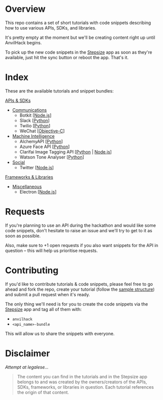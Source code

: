 # Overview

This repo contains a set of short tutorials with code snippets describing how to use various APIs, SDKs, and libraries.

It's pretty empty at the moment but we'll be creating content right up until AnvilHack begins.

To pick up the new code snippets in the [Stepsize](http://stepsize.com/?ref=anvilhack) app as soon as they're available, just hit the sync button or reboot the app. That's it.

# Index

These are the available tutorials and snippet bundles:

[APIs & SDKs](https://github.com/Stepsize/tutorials/tree/master/apis_sdks)
- [Communications](https://github.com/Stepsize/tutorials/tree/master/apis_sdks/communications)
  - Botkit [[Node.js](https://github.com/Stepsize/tutorials/blob/master/apis_sdks/communications/botkit_js.md)]
  - Slack [[Python](https://github.com/Stepsize/tutorials/blob/master/apis_sdks/communications/slack_py.md)]
  - Twilio [[Python](https://github.com/Stepsize/tutorials/blob/master/apis_sdks/communications/twilio_py.md)]
  - WeChat [[Objective-C](https://github.com/Stepsize/tutorials/blob/master/apis_sdks/communications/wechat_objc.md)]
- [Machine Intelligence](https://github.com/Stepsize/tutorials/tree/master/apis_sdks/machine_intelligence)
  - AlchemyAPI [[Python](https://github.com/Stepsize/tutorials/blob/master/apis_sdks/machine_intelligence/alchemyapi_py.md)]
  - Azure Face API [[Python](https://github.com/Stepsize/tutorials/blob/master/apis_sdks/machine_intelligence/azure-face_py.md)]
  - Clarifai Image Tagging API [[Python](https://github.com/Stepsize/tutorials/blob/master/apis_sdks/machine_intelligence/clarifai-image_py.md) | [Node.js](https://github.com/Stepsize/tutorials/blob/master/apis_sdks/machine_intelligence/clarifai-image_js.md)]
  - Watson Tone Analyser [[Python](https://github.com/Stepsize/tutorials/blob/master/apis_sdks/machine_intelligence/watson-toneanalyser_py.md)]
- [Social](https://github.com/Stepsize/tutorials/tree/master/apis_sdks/social)
  - Twitter [[Node.js](https://github.com/Stepsize/tutorials/blob/master/apis_sdks/social/twitter_js.md)]

[Frameworks & Libraries](https://github.com/Stepsize/tutorials/tree/master/frameworks_libraries)
- [Miscellaneous](https://github.com/Stepsize/tutorials/tree/master/frameworks_libraries/misc)
  - Electron [[Node.js](https://github.com/Stepsize/tutorials/tree/master/frameworks_libraries/misc/electron_js.md)]

# Requests

If you're planning to use an API during the hackathon and would like some code snippets, don't hesitate to raise an issue and we'll try to get to it as soon as possible.

Also, make sure to +1 open requests if you also want snippets for the API in question – this will help us prioritise requests.

# Contributing

If you'd like to contribute tutorials & code snippets, please feel free to go ahead and fork the repo, create your tutorial (follow the [sample structure](https://github.com/Stepsize/tutorials/blob/master/sample.md)) and submit a pull request when it's ready.

The only thing we'll need is for you to create the code snippets via the [Stepsize](http://stepsize.com/?ref=anvilhack) app and tag all of them with:
- `anvilhack`
- `<api_name>-bundle`

This will allow us to share the snippets with everyone.

# Disclaimer

_Attempt at legalese..._
>The content you can find in the tutorials and in the Stepsize app belongs to and was created by the owners/creators of the APIs, SDKs, frameworks, or libraries in question. Each tutorial references the origin of that content.
